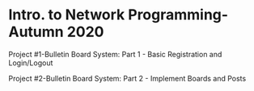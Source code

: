 # Intro. to Network Programming-Autumn 2020
Project #1-Bulletin Board System: Part 1 - Basic Registration and Login/Logout

Project #2-Bulletin Board System: Part 2 - Implement Boards and Posts

